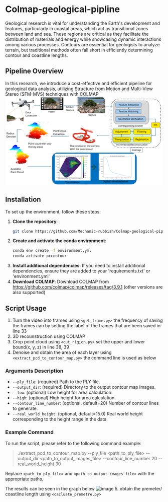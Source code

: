 # Colmap-geological-pipline
Geological research is vital for understanding the Earth's development and features, particularly in coastal areas, which act as transitional zones between land and sea. These regions are critical as they facilitate the distribution of materials and energy while showcasing dynamic interactions among various processes. Contours are essential for geologists to analyze terrain, but traditional methods often fall short in efficiently determining contour and coastline lengths.

## Pipeline Overview
In this research, we introduce a cost-effective and efficient pipeline for geological data analysis, utilizing Structure from Motion and Multi-View Stereo (SFM-MVS) techniques with COLMAP
   ![image](https://github.com/Mechanic-rubbish/Colmap-geological-pipline/blob/main/fig/pipeline_graph.png)
## Installation

To set up the environment, follow these steps:

1. **Clone the repository**:
   ```sh
   git clone https://github.com/Mechanic-rubbish/Colmap-geological-pipline
2. **Create and activate the conda environment**:  
   ```sh
   conda env create -f environment.yml
   conda activate pccontour
3. **Install additional dependencies**:
   If you need to install additional dependencies, ensure they are added to your 'requirements.txt' or 'environment.yml'
4. **Download COLMAP**:
   Download COLMAP from https://github.com/colmap/colmap/releases/tag/3.9.1 (other versions are also supported)

## Script Usage
1. Turn the video into frames using `<get_frame.py>` the frequency of saving the frames can by setting the label of the frames that are been saved in line 33
2. 3D recounstruction using COLMAP
3. Crop point cloud using `<cut_rigion.py>` set the upper and lower bound(x, y, z) in line 38, 39
4. Denoise and obtain the area of each layer using `<extract_pcd_to_contour_map.py>` the command line is used as below
### Arguments Description
- `--ply_file`: (required) Path to the PLY file.
- `--output_dir`: (required) Directory to the output contour map images.
- `--low`: (optional) Low height for area calculation.
- `--high`: (optional) High height for area calculation.
- `--contour_line_number`: (optional, default=20) Number of contour lines to generate.
- `--real_world_height`: (optional, default=15.0) Real world height corresponding to the height range in the data.

### Example Command

To run the script, please refer to the following command example:

> ./extract_pcd_to_contour_map.py --ply_file <path_to_ply_file> --output_dir <path_to_output_images_file> --contour_line_number 20 --real_world_height 30

Replace `<path_to_ply_file>` and `<path_to_output_images_file>` with the appropriate paths.

The results can be seen in the graph below
   ![image](https://github.com/Mechanic-rubbish/Colmap-geological-pipline/blob/main/fig/contour_map_lines_20%20(1).png)
5. obtain the premeter/ coastline length using `<cacluate_premetre.py>`

